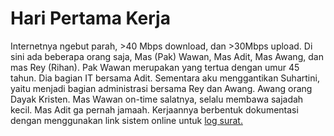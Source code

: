 # Hari Pertama Kerja
Internetnya ngebut parah, >40 Mbps download, dan >30Mbps upload. Di sini ada beberapa orang saja, Mas (Pak) Wawan, Mas Adit, Mas Awang, dan mas Rey (Rihan). Pak Wawan merupakan yang tertua dengan umur 45 tahun. Dia bagian IT bersama Adit.
Sementara aku menggantikan Suhartini, yaitu menjadi bagian administrasi bersama Rey dan Awang.
Awang orang Dayak Kristen. Mas Wawan on-time salatnya, selalu membawa sajadah kecil. Mas Adit ga pernah jamaah. 
Kerjaannya berbentuk dokumentasi dengan menggunakan link sistem online untuk [log surat.](https://bansmkaltim.id/simak/sekretariat_umum/dashboard.php) 